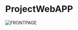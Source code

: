 # ProjectWebAPP

![FRONTPAGE](https://github.com/HORRYZONE/ProjectWebAPP/assets/69580122/3667f867-531d-4456-887b-21443f063b68)
